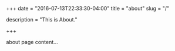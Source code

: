 +++
date = "2016-07-13T22:33:30-04:00"
title = "about"
slug = "/"

description = "This is About."

+++

about page content...
